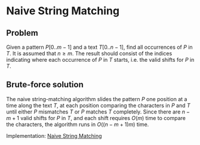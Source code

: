 # Naive String Matching

## Problem

Given a pattern $P[0..m-1]$ and a text $T[0..n-1]$, find all occurrences of $P$ in $T$. It is assumed that $n \geq m$. The result should consist of the indices indicating where each occurrence of $P$ in $T$ starts, i.e. the valid shifts for $P$ in $T$.

## Brute-force solution

The naive string-matching algorithm slides the pattern $P$ one position at a time along the text $T$, at each position comparing the characters in $P$ and $T$ until either $P$ mismatches $T$ or $P$ matches $T$ completely.
Since there are $n-m+1$ valid shifts for $P$ in $T$, and each shift requires $O(m)$ time to compare the characters, the algorithm runs in $O((n-m+1)m)$ time.

Implementation: [Naive String Matching](https://github.com/pl3onasm/AADS/blob/main/algorithms/string-matching/naive-matching/nsm.c)
